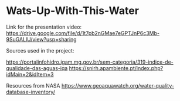 # Wats-Up-With-This-Water

Link for the presentation video: https://drive.google.com/file/d/1t7pb2nGMae7eGPTJnP6c3Mb-9SuGALlU/view?usp=sharing

Sources used in the project: 

https://portalinfohidro.igam.mg.gov.br/sem-categoria/319-indice-de-qualidade-das-aguas-iqa
https://snirh.apambiente.pt/index.php?idMain=2&idItem=3

Resources from NASA
https://www.geoaquawatch.org/water-quality-database-inventory/
